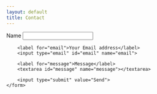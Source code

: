 ```yaml
---
layout: default
title: Contact
---
```


<div class="contact-form">
    <form>
        <label for="name">Name</label>
        <input type="text" id="name" name="name">

        <label for="email">Your Email address</label>
        <input type="email" id="email" name="email">
        
        <label for="message">Message</label>
        <textarea id="message" name="message"></textarea>
        
        <input type="submit" value="Send">
    </form>
</div>
